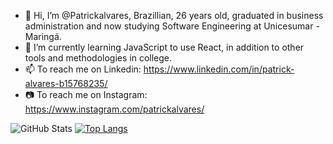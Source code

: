 - 👋 Hi, I’m @Patrickalvares, Brazillian, 26 years old, graduated in business administration and now studying Software Engineering at Unicesumar - Maringá.
- 🌱 I’m currently learning JavaScript to use React, in addition to other tools and methodologies in college.
- 📫 To reach me on Linkedin: https://www.linkedin.com/in/patrick-alvares-b15768235/
- 📷 To reach me on Instagram: https://www.instagram.com/patrickalvares/

![GitHub Stats](https://github-readme-stats.vercel.app/api?username=Patrickalvares&theme=tokyonight)
[![Top Langs](https://github-readme-stats.vercel.app/api/top-langs/?username=Patrickalvares)](https://github.com/Patrickalvares/github-readme-stats)
